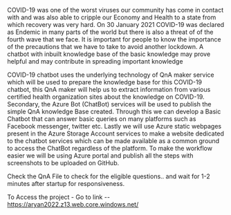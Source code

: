 COVID-19 was one of the worst viruses our community has come in contact with and was also able to cripple our Economy and Health to a state from which recovery was very hard. On 30 January 2021 COVID-19 was declared as Endemic in many parts of the world but there is also a threat of of the fourth wave that we face. It is important for people to know the importance of the precautions that we have to take to avoid another lockdown. A chatbot with inbuilt knowledge base of the basic knowledge may prove helpful and may contribute in spreading important knowledge

COVID-19 chatbot uses the underlying technology of QnA maker service which will be used to prepare the knowledge base for this COVID-19 chatbot, this QnA maker will help us to extract information from various certified health organization sites about the knowledge on COVID-19. Secondary, the Azure Bot (ChatBot) services will be used to publish the simple QnA knowledge Base created. Through this we can develop a Basic Chatbot that can answer basic queries on many platforms such as Facebook messenger, twitter etc. Lastly we will use Azure static webpages present in the Azure Storage Account services to make a website dedicated to the chatbot services which can be made available as a common ground to access the ChatBot regardless of the platform. To make the workflow easier we will be using Azure portal and publish all the steps with screenshots to be uploaded on GitHub.

Check the QnA File to check for the eligible questions..
and wait for 1-2 minutes after startup for responsiveness.

To Access the project - 
Go to link  -- https://aryan2022.z13.web.core.windows.net/
